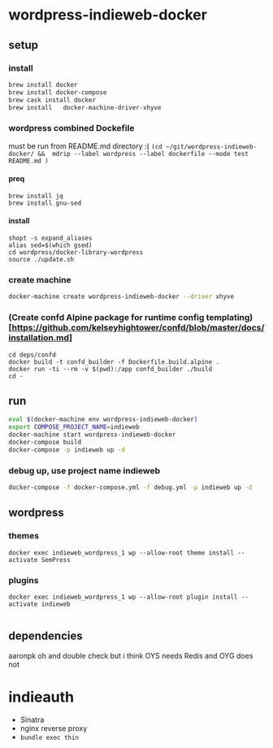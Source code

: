 # wordpress-indieweb-docker
## setup
### install 
<!-- @setup @docker -->
```bash
brew install docker
brew install docker-compose
brew cask install docker
brew install   docker-machine-driver-xhyve

```
### wordpress combined Dockefile
must be run from README.md directory :(
`(cd ~/git/wordpress-indieweb-docker/ &&  mdrip --label wordpress --label dockerfile --mode test README.md )`
#### preq
<!-- @preq @wordpress @dockerfile -->
```
brew install jq
brew install gnu-sed
```
#### install
<!-- @install @wordpress @dockerfile -->
```
shopt -s expand_aliases
alias sed=$(which gsed)
cd wordpress/docker-library-wordpress
source ./update.sh

```
### create machine
<!-- @machine -->
```bash
docker-machine create wordpress-indieweb-docker --driver xhyve
```

### (Create confd Alpine package for runtime config templating)[https://github.com/kelseyhightower/confd/blob/master/docs/installation.md]
<!-- @build @confd -->
```
cd deps/confd
docker build -t confd_builder -f Dockerfile.build.alpine .
docker run -ti --rm -v $(pwd):/app confd_builder ./build
cd -
```

## run
<!-- @run -->
```bash
eval $(docker-machine env wordpress-indieweb-docker)
export COMPOSE_PROJECT_NAME=indieweb
docker-machine start wordpress-indieweb-docker
docker-compose build
docker-compose -p indieweb up -d
```
### debug up, use project name indieweb
<!-- @debug -->
```bash
docker-compose -f docker-compose.yml -f debug.yml -p indieweb up -d
```

## wordpress 
### themes
<!-- @wordpress @theme -->
```
docker exec indieweb_wordpress_1 wp --allow-root theme install --activate SemPress 
```

### plugins
<!-- @wordpress @plugin -->
```
docker exec indieweb_wordpress_1 wp --allow-root plugin install --activate indieweb 
    
```


## dependencies
aaronpk oh and double check but i think OYS needs Redis and OYG does not
# indieauth
* Sinatra
* nginx reverse proxy
* `bundle exec thin`
